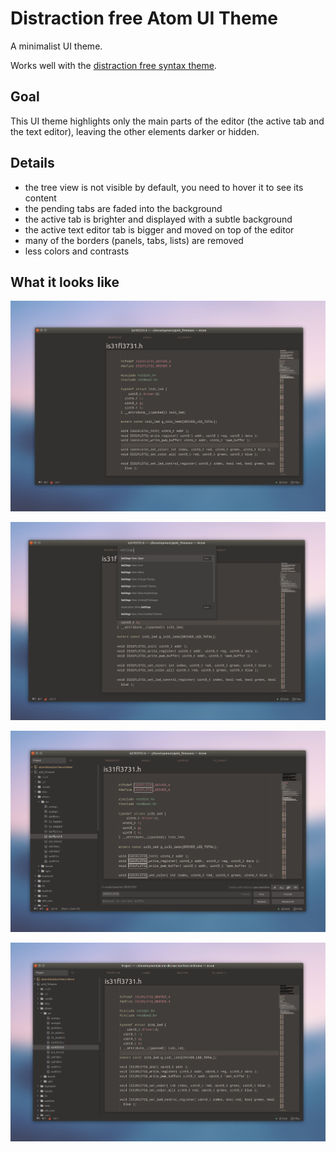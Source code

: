# Distraction free Atom UI Theme

A minimalist UI theme.

Works well with the [distraction free syntax theme](https://atom.io/themes/atom-distraction-free-syntax).

## Goal

This UI theme highlights only the main parts of the editor (the active tab and the text editor), leaving the other elements darker or hidden.

## Details

 - the tree view is not visible by default, you need to hover it to see its content
 - the pending tabs are faded into the background
 - the active tab is brighter and displayed with a subtle background
 - the active text editor tab is bigger and moved on top of the editor
 - many of the borders (panels, tabs, lists) are removed
 - less colors and contrasts

## What it looks like

![base](./screenshots/base.png)

![fuzzy finder](./screenshots/fuzzy_finder.png)

![search panel](./screenshots/search_panel.png)

![tree view](./screenshots/tree_view.png)
